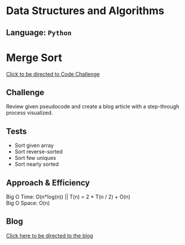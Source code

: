 # Data Structures and Algorithms

## Language: `Python`

# Merge Sort
[Click to be directed to Code Challenge](https://github.com/gracerosemary/data-structures-and-algorithms/tree/master/python/challenges/merge_sort)       

## Challenge
Review given pseudocode and create a blog article with a step-through process visualized.

## Tests
- Sort given array  
- Sort reverse-sorted  
- Sort few uniques  
- Sort nearly sorted  

## Approach & Efficiency
Big O Time: O(n*log(n)) || T(n) = 2 * T(n / 2) + O(n)   
Big O Space: O(n)   

## Blog
[Click here to be directed to the blog](challenges/merge_sort/BLOG.md)  